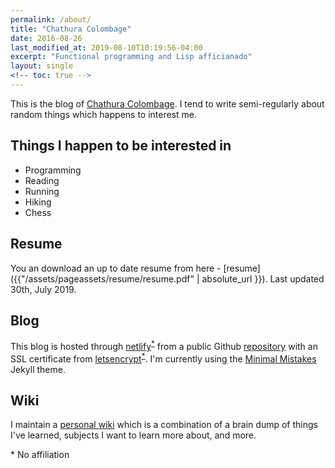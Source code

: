 ```yaml
---
permalink: /about/
title: "Chathura Colombage"
date: 2016-08-26
last_modified_at: 2019-08-10T10:19:56-04:00
excerpt: "Functional programming and Lisp afficianado"
layout: single
<!-- toc: true -->
---
```


This is the blog of [Chathura Colombage](https://linkedin.com/in/dewaka). I tend
to write semi-regularly about random things which happens to interest me.

## Things I happen to be interested in

- Programming
- Reading
- Running
- Hiking
- Chess

## Resume

You an download an up to date resume from here - [resume]({{"/assets/pageassets/resume/resume.pdf" | absolute_url }}). 
Last updated 30th, July 2019.

## Blog

This blog is hosted through [netlify](https://www.netlify.com/)<sup>[*](#no-affiliation)</sup> from a public
Github [repository](https://github.com/dewaka/dewaka.github.io) with an SSL
certificate from [letsencrypt](https://letsencrypt.org)<sup>[*](#no-affiliation)</sup>. I'm currently using the
[Minimal Mistakes](https://mmistakes.github.io/minimal-mistakes/) Jekyll theme.

## Wiki

I maintain a [personal wiki](https://wiki.dewaka.com) which is a combination of
a brain dump of things I've learned, subjects I want to learn more about, and
more.

<a name="no-affiliation">*</a> No affiliation
